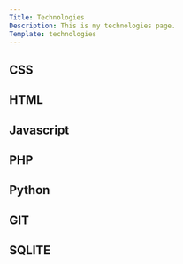 ```yaml
---
Title: Technologies
Description: This is my technologies page.
Template: technologies
---
```


<div class="course-box css">
    <h2>CSS</h2>
    <a href="./technology/css" class="link"></a>
</div>

<div class="course-box html">
    <h2>HTML</h2>
    <a href="./technology/html" class="link"></a>
</div>

<div class="course-box javascript">
    <h2>Javascript</h2>
    <a href="./technology/javascript" class="link"></a>
</div>

<div class="course-box php">
    <h2>PHP</h2>
    <a href="./technology/php" class="link"></a>
</div>

<div class="course-box python">
    <h2>Python</h2>
    <a href="./technology/python" class="link"></a>
</div>

<div class="course-box git">
    <h2>GIT</h2>
    <a href="./technology/git" class="link"></a>
</div>

<div class="course-box sqlite">
    <h2>SQLITE</h2>
    <a href="./technology/sqlite" class="link"></a>
</div>
